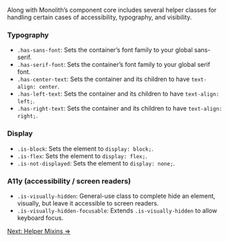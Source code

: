 Along with Monolith’s component core includes several helper classes for handling certain cases of accessibility, typography, and visibility.

### Typography

* `.has-sans-font`: Sets the container’s font family to your global sans-serif.
* `.has-serif-font`: Sets the container’s font family to your global serif font.
* `.has-center-text`: Sets the container and its children to have `text-align: center`.
* `.has-left-text`: Sets the container and its children to have `text-align: left;`.
* `.has-right-text`: Sets the container and its children to have `text-align: right;`.

### Display

* `.is-block`: Sets the element to `display: block;`.
* `.is-flex`: Sets the element to `display: flex;`.
* `.is-not-displayed`: Sets the element to `display: none;`.

### A11y (accessibility / screen readers)

* `.is-visually-hidden`: General-use class to complete hide an element, visually, but leave it accessible to screen readers.
* `.is-visually-hidden-focusable`: Extends `.is-visually-hidden` to allow keyboard focus.

[Next: Helper Mixins =>](Mixins)